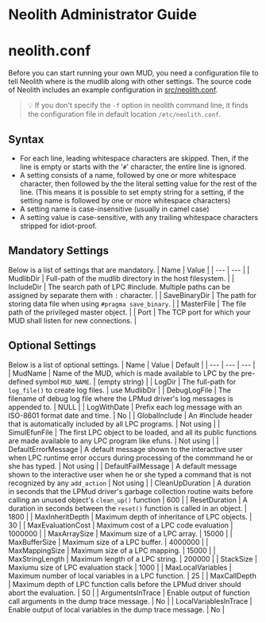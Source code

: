 Neolith Administrator Guide
===========================

# neolith.conf

Before you can start running your own MUD, you need a configuration file to tell Neolith where is the mudlib along with other settings.
The source code of Neolith includes an example configuration in [src/neolith.conf](src/neolith.conf).

> :bulb: If you don't specify the `-f` option in neolith command line, it finds the configuration file in default location `/etc/neolith.conf`.

## Syntax

- For each line, leading whitespace characters are skipped. Then, if the line is empty or starts with the '`#`' character, the entire line is ignored.
- A setting consists of a name, followed by one or more whitespace character, then followed by the the literal setting value for the rest of the line.
  (This means it is possible to set empty string for a setting, if the setting name is followed by one or more whitespace characters)
- A setting name is case-insensitive (usually in camel case)
- A setting value is case-sensitive, with any trailing whitespace characters stripped for idiot-proof.


## Mandatory Settings

Below is a list of settings that are mandatory.
| Name | Value |
| --- | --- |
| MudlibDir | Full-path of the mudlib directory in the host filesystem. |
| IncludeDir | The search path of LPC #include. Multiple paths can be assigned by separate them with `:` character. |
| SaveBinaryDir | The path for storing data file when using `#pragma save_binary`. |
| MasterFile | The file path of the privileged master object. |
| Port | The TCP port for which your MUD shall listen for new connections. |

## Optional Settings

Below is a list of optional settings.
| Name | Value | Default |
| --- | --- | --- |
| MudName | Name of the MUD, which is made available to LPC by the pre-defined symbol `MUD_NAME`. | (empty string) |
| LogDir | The full-path for `log_file()` to create log files. | use MudlibDir |
| DebugLogFile | The filename of debug log file where the LPMud driver's log messages is appended to. | NULL |
| LogWithDate | Prefix each log message with an ISO-8601 format date and time. | No |
| GlobalInclude | An #include header that is automatically included by all LPC programs. | Not using |
| SimulEfunFile | The first LPC object to be loaded, and all its public functions are made available to any LPC program like efuns. | Not using |
| DefaultErrorMessage | A default message shown to the interactive user when LPC runtime error occurs during processing of the commmand he or she has typed. | Not using |
| DefaultFailMessage | A default message shown to the interactive user when he or she typed a command that is not recognized by any `add_action` | Not using |
| CleanUpDuration | A duration in seconds that the LPMud driver's garbage collection routine waits before calling an unused object's `clean_up()` function | 600 |
| ResetDuration | A duration in seconds between the `reset()` function is called in an object. | 1800 |
| MaxInheritDepth | Maximum depth of inheritance of LPC objects. | 30 |
| MaxEvaluationCost | Maximum cost of a LPC code evaluation | 1000000 |
| MaxArraySize | Maximum size of a LPC array. | 15000 |
| MaxBufferSize | Maximum size of a LPC buffer. | 4000000 |
| MaxMappingSize | Maximum size of a LPC mapping. | 15000 |
| MaxStringLength | Maximum length of a LPC string. | 200000 |
| StackSize | Maxiumu size of LPC evaluation stack | 1000 |
| MaxLocalVariables | Maximum number of local variables in a LPC function. | 25 |
| MaxCallDepth | Maximum depth of LPC function calls before the LPMud driver should abort the evaluation. | 50 |
| ArgumentsInTrace | Enable output of function call arguments in the dump trace message. | No |
| LocalVariablesInTrace | Enable output of local variables in the dump trace message. | No |



